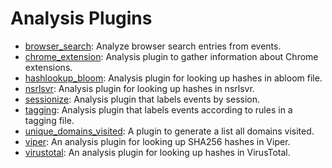 # Analysis Plugins

* [browser_search](Analysis-plugin-browser-search.md): Analyze browser search entries from events.
* [chrome_extension](Analysis-plugin-chrome-extension.md): Analysis plugin to gather information about Chrome extensions.
* [hashlookup_bloom](Analysis-plugin-hashlookup.md): Analysis plugin for looking up hashes in abloom file.
* [nsrlsvr](Analysis-plugin-nsrlsvr.md): Analysis plugin for looking up hashes in nsrlsvr.
* [sessionize](Analysis-plugin-sessionize.md): Analysis plugin that labels events by session.
* [tagging](Analysis-plugin-tagging.md): Analysis plugin that labels events according to rules in a tagging file.
* [unique_domains_visited](Analysis-plugin-unique-domains-visited.md): A plugin to generate a list all domains visited.
* [viper](Analysis-plugin-viper.md): An analysis plugin for looking up SHA256 hashes in Viper.
* [virustotal](Analysis-plugin-virustotal.md): An analysis plugin for looking up hashes in VirusTotal.

